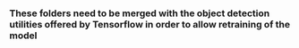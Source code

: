 ### These folders need to be merged with the object detection utilities offered by Tensorflow in order to allow retraining of the model